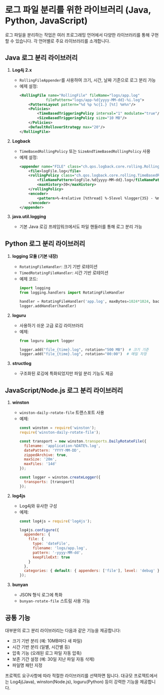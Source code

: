 # 로그 파일 분리를 위한 라이브러리 (Java, Python, JavaScript)

로그 파일을 분리하는 작업은 여러 프로그래밍 언어에서 다양한 라이브러리를 통해 구현할 수 있습니다. 각 언어별로 주요 라이브러리를 소개합니다.

## Java 로그 분리 라이브러리

1. **Log4j 2.x**
   - `RollingFileAppender`를 사용하여 크기, 시간, 날짜 기준으로 로그 분리 가능
   - 예제 설정:
     ```xml
     <RollingFile name="RollingFile" fileName="logs/app.log"
                 filePattern="logs/app-%d{yyyy-MM-dd}-%i.log">
         <PatternLayout pattern="%d %p %c{1.} [%t] %m%n"/>
         <Policies>
             <TimeBasedTriggeringPolicy interval="1" modulate="true"/>
             <SizeBasedTriggeringPolicy size="10 MB"/>
         </Policies>
         <DefaultRolloverStrategy max="20"/>
     </RollingFile>
     ```

2. **Logback**
   - `TimeBasedRollingPolicy` 또는 `SizeAndTimeBasedRollingPolicy` 사용
   - 예제 설정:
     ```xml
     <appender name="FILE" class="ch.qos.logback.core.rolling.RollingFileAppender">
         <file>logFile.log</file>
         <rollingPolicy class="ch.qos.logback.core.rolling.TimeBasedRollingPolicy">
             <fileNamePattern>logFile.%d{yyyy-MM-dd}.log</fileNamePattern>
             <maxHistory>30</maxHistory>
         </rollingPolicy>
         <encoder>
             <pattern>%-4relative [%thread] %-5level %logger{35} - %msg%n</pattern>
         </encoder>
     </appender>
     ```

3. **java.util.logging**
   - 기본 Java 로깅 프레임워크에서도 파일 핸들러를 통해 로그 분리 가능

## Python 로그 분리 라이브러리

1. **logging 모듈 (기본 내장)**
   - `RotatingFileHandler`: 크기 기반 로테이션
   - `TimedRotatingFileHandler`: 시간 기반 로테이션
   - 예제 코드:
     ```python
     import logging
     from logging.handlers import RotatingFileHandler
     
     handler = RotatingFileHandler('app.log', maxBytes=1024*1024, backupCount=5)
     logger.addHandler(handler)
     ```

2. **loguru**
   - 사용하기 쉬운 고급 로깅 라이브러리
   - 예제:
     ```python
     from loguru import logger
     
     logger.add("file_{time}.log", rotation="500 MB")  # 크기 기준
     logger.add("file_{time}.log", rotation="00:00")  # 매일 자정
     ```

3. **structlog**
   - 구조화된 로깅에 특화되었지만 파일 분리 기능도 제공

## JavaScript/Node.js 로그 분리 라이브러리

1. **winston**
   - `winston-daily-rotate-file` 트랜스포트 사용
   - 예제:
     ```javascript
     const winston = require('winston');
     require('winston-daily-rotate-file');
     
     const transport = new winston.transports.DailyRotateFile({
       filename: 'application-%DATE%.log',
       datePattern: 'YYYY-MM-DD',
       zippedArchive: true,
       maxSize: '20m',
       maxFiles: '14d'
     });
     
     const logger = winston.createLogger({
       transports: [transport]
     });
     ```

2. **log4js**
   - Log4j와 유사한 구성
   - 예제:
     ```javascript
     const log4js = require('log4js');
     
     log4js.configure({
       appenders: {
         file: {
           type: 'dateFile',
           filename: 'logs/app.log',
           pattern: '-yyyy-MM-dd',
           keepFileExt: true
         }
       },
       categories: { default: { appenders: ['file'], level: 'debug' } }
     });
     ```

3. **bunyan**
   - JSON 형식 로그에 특화
   - `bunyan-rotate-file` 스트림 사용 가능

## 공통 기능

대부분의 로그 분리 라이브러리는 다음과 같은 기능을 제공합니다:
- 크기 기반 분리 (예: 10MB마다 새 파일)
- 시간 기반 분리 (일별, 시간별 등)
- 압축 기능 (오래된 로그 파일 자동 압축)
- 보존 기간 설정 (예: 30일 지난 파일 자동 삭제)
- 파일명 패턴 지정

프로젝트 요구사항에 따라 적절한 라이브러리를 선택하면 됩니다. 대규모 프로젝트에서는 Log4j(Java), winston(Node.js), loguru(Python) 등이 강력한 기능을 제공합니다.